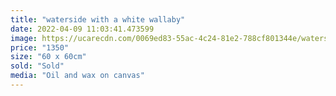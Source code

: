 ```yaml
---
title: "waterside with a white wallaby"
date: 2022-04-09 11:03:41.473599
image: https://ucarecdn.com/0069ed83-55ac-4c24-81e2-788cf801344e/waterside-with-a-white-wallaby.jpg
price: "1350"
size: "60 x 60cm"
sold: "Sold"
media: "Oil and wax on canvas"
---
```


